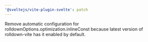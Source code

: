 ```yaml
---
'@sveltejs/vite-plugin-svelte': patch
---
```


Remove automatic configuration for rolldownOptions.optimization.inlineConst because latest version of rolldown-vite has it enabled by default.
